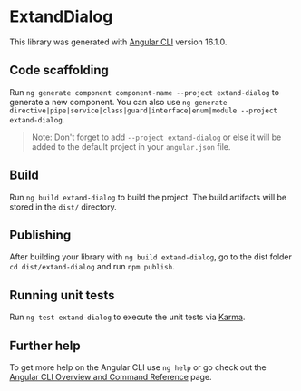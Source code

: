 # ExtandDialog

This library was generated with [Angular CLI](https://github.com/angular/angular-cli) version 16.1.0.

## Code scaffolding

Run `ng generate component component-name --project extand-dialog` to generate a new component. You can also use `ng generate directive|pipe|service|class|guard|interface|enum|module --project extand-dialog`.
> Note: Don't forget to add `--project extand-dialog` or else it will be added to the default project in your `angular.json` file. 

## Build

Run `ng build extand-dialog` to build the project. The build artifacts will be stored in the `dist/` directory.

## Publishing

After building your library with `ng build extand-dialog`, go to the dist folder `cd dist/extand-dialog` and run `npm publish`.

## Running unit tests

Run `ng test extand-dialog` to execute the unit tests via [Karma](https://karma-runner.github.io).

## Further help

To get more help on the Angular CLI use `ng help` or go check out the [Angular CLI Overview and Command Reference](https://angular.io/cli) page.
